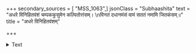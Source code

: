 +++
secondary_sources = [ "MSS_1063",]
jsonClass = "Subhaashita"
text = "अधरे विनिहितवंशं चम्पककुसुमेन कल्पितोत्तंसम्।  \nविनतं दधानमंसं वामं सततं नमामि जितकंसम्॥"
title = "अधरे विनिहितवंशम्"

+++

<details><summary>Text</summary>

अधरे विनिहितवंशं चम्पककुसुमेन कल्पितोत्तंसम्।  
विनतं दधानमंसं वामं सततं नमामि जितकंसम्॥
</details>
